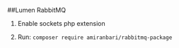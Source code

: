 ##Lumen RabbitMQ

1) Enable sockets php extension
   

2) Run:
   `composer require amiranbari/rabbitmq-package`
